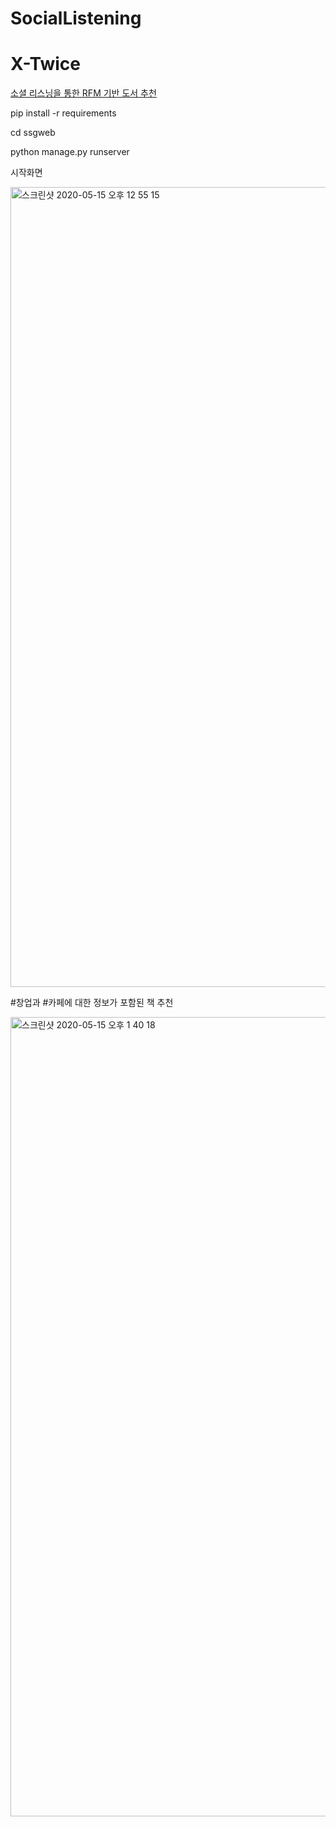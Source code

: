 # SocialListening
# X-Twice


[소셜 리스닝을 통한 RFM 기반 도서 추천](https://www.dbpia.co.kr/journal/articleDetail?nodeId=NODE07322803&language=ko_KR/)

pip install -r requirements

cd ssgweb

python manage.py runserver



시작화면
<div>
<img width="1280" alt="스크린샷 2020-05-15 오후 12 55 15" src="https://user-images.githubusercontent.com/39682914/82010438-0ffd7980-96ad-11ea-801e-10b9b27eefdb.png">
 </div>
 
#창업과 #카페에 대한 정보가 포함된 책 추천
<div>
<img width="1279" alt="스크린샷 2020-05-15 오후 1 40 18" src="https://user-images.githubusercontent.com/39682914/82012020-a895f880-96b1-11ea-82e7-0121e0e38457.png">
 </div>
 
